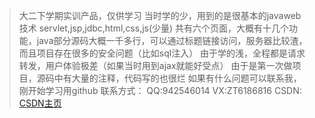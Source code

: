 > 大二下学期实训产品，仅供学习
> 当时学的少，用到的是很基本的javaweb技术
> servlet,jsp,jdbc,html,css,js(少量)
> 共有六个页面，大概有十几个功能，java部分源码大概一千多行，可以通过标题链接访问，服务器比较渣，而且项目存在很多的安全问题（比如sql注入）
> 由于学的浅，全程都是请求转发，用户体验极差（如果当时用到ajax就能好受点）
> 由于是第一次做项目，源码中有大量的注释，代码写的也很烂
> 如果有什么问题可以联系我，刚开始学习用github
> 联系方式：
> QQ:942546014
> VX:ZT6186816
> CSDN: [CSDN主页](https://blog.csdn.net/weixin_43544077)

